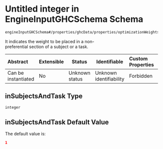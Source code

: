# Untitled integer in EngineInputGHCSchema Schema

```txt
engineInputGHCSchema#/properties/ghcData/properties/optimizationWeights/properties/nonPreferredPositions/properties/inSubjectsAndTask
```

It indicates the weight to be placed in a non-preferential section of a subject or a task.


| Abstract            | Extensible | Status         | Identifiable            | Custom Properties | Additional Properties | Access Restrictions | Defined In                                                         |
| :------------------ | ---------- | -------------- | ----------------------- | :---------------- | --------------------- | ------------------- | ------------------------------------------------------------------ |
| Can be instantiated | No         | Unknown status | Unknown identifiability | Forbidden         | Allowed               | none                | [ghc.schema.json\*](../out/ghc.schema.json "open original schema") |

## inSubjectsAndTask Type

`integer`

## inSubjectsAndTask Default Value

The default value is:

```json
1
```
